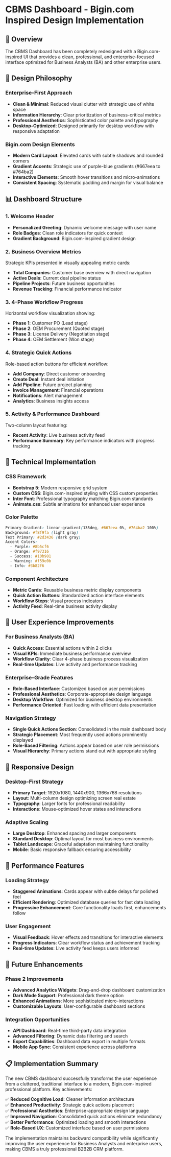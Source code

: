 # CBMS Dashboard - Bigin.com Inspired Design Implementation

## 🎯 Overview

The CBMS Dashboard has been completely redesigned with a Bigin.com-inspired UI that provides a clean, professional, and enterprise-focused interface optimized for Business Analysts (BA) and other enterprise users.

## 🎨 Design Philosophy

### **Enterprise-First Approach**

- **Clean & Minimal**: Reduced visual clutter with strategic use of white space
- **Information Hierarchy**: Clear prioritization of business-critical metrics
- **Professional Aesthetics**: Sophisticated color palette and typography
- **Desktop-Optimized**: Designed primarily for desktop workflow with responsive adaptation

### **Bigin.com Design Elements**

- **Modern Card Layout**: Elevated cards with subtle shadows and rounded corners
- **Gradient Accents**: Strategic use of purple-blue gradients (#667eea to #764ba2)
- **Interactive Elements**: Smooth hover transitions and micro-animations
- **Consistent Spacing**: Systematic padding and margin for visual balance

## 📊 Dashboard Structure

### **1. Welcome Header**

- **Personalized Greeting**: Dynamic welcome message with user name
- **Role Badges**: Clean role indicators for quick context
- **Gradient Background**: Bigin.com-inspired gradient design

### **2. Business Overview Metrics**

Strategic KPIs presented in visually appealing metric cards:

- **Total Companies**: Customer base overview with direct navigation
- **Active Deals**: Current deal pipeline status
- **Pipeline Projects**: Future business opportunities
- **Revenue Tracking**: Financial performance indicator

### **3. 4-Phase Workflow Progress**

Horizontal workflow visualization showing:

- **Phase 1**: Customer PO (Lead stage)
- **Phase 2**: OEM Procurement (Quoted stage)
- **Phase 3**: License Delivery (Negotiation stage)
- **Phase 4**: OEM Settlement (Won stage)

### **4. Strategic Quick Actions**

Role-based action buttons for efficient workflow:

- **Add Company**: Direct customer onboarding
- **Create Deal**: Instant deal initiation
- **Add Pipeline**: Future project planning
- **Invoice Management**: Financial operations
- **Notifications**: Alert management
- **Analytics**: Business insights access

### **5. Activity & Performance Dashboard**

Two-column layout featuring:

- **Recent Activity**: Live business activity feed
- **Performance Summary**: Key performance indicators with progress tracking

## 🔧 Technical Implementation

### **CSS Framework**

- **Bootstrap 5**: Modern responsive grid system
- **Custom CSS**: Bigin.com-inspired styling with CSS custom properties
- **Inter Font**: Professional typography matching Bigin.com standards
- **Animate.css**: Subtle animations for enhanced user experience

### **Color Palette**

```css
Primary Gradient: linear-gradient(135deg, #667eea 0%, #764ba2 100%)
Background: #f8f9fa (light gray)
Text Primary: #2d3436 (dark gray)
Accent Colors:
  - Purple: #8b5cf6
  - Orange: #f97316
  - Success: #10b981
  - Warning: #f59e0b
  - Info: #3b82f6
```

### **Component Architecture**

- **Metric Cards**: Reusable business metric display components
- **Quick Action Buttons**: Standardized action interface elements
- **Workflow Steps**: Visual process indicators
- **Activity Feed**: Real-time business activity display

## 🎯 User Experience Improvements

### **For Business Analysts (BA)**

- **Quick Access**: Essential actions within 2 clicks
- **Visual KPIs**: Immediate business performance overview
- **Workflow Clarity**: Clear 4-phase business process visualization
- **Real-time Updates**: Live activity and performance tracking

### **Enterprise-Grade Features**

- **Role-Based Interface**: Customized based on user permissions
- **Professional Aesthetics**: Corporate-appropriate design language
- **Desktop Workflow**: Optimized for business desktop environments
- **Performance Oriented**: Fast loading with efficient data presentation

### **Navigation Strategy**

- **Single Quick Actions Section**: Consolidated in the main dashboard body
- **Strategic Placement**: Most frequently used actions prominently displayed
- **Role-Based Filtering**: Actions appear based on user role permissions
- **Visual Hierarchy**: Primary actions stand out with appropriate styling

## 📱 Responsive Design

### **Desktop-First Strategy**

- **Primary Target**: 1920x1080, 1440x900, 1366x768 resolutions
- **Layout**: Multi-column design optimizing screen real estate
- **Typography**: Larger fonts for professional readability
- **Interactions**: Mouse-optimized hover states and interactions

### **Adaptive Scaling**

- **Large Desktop**: Enhanced spacing and larger components
- **Standard Desktop**: Optimal layout for most business environments
- **Tablet Landscape**: Graceful adaptation maintaining functionality
- **Mobile**: Basic responsive fallback ensuring accessibility

## 🚀 Performance Features

### **Loading Strategy**

- **Staggered Animations**: Cards appear with subtle delays for polished feel
- **Efficient Rendering**: Optimized database queries for fast data loading
- **Progressive Enhancement**: Core functionality loads first, enhancements follow

### **User Engagement**

- **Visual Feedback**: Hover effects and transitions for interactive elements
- **Progress Indicators**: Clear workflow status and achievement tracking
- **Real-time Updates**: Live activity feed keeps users informed

## 🎨 Future Enhancements

### **Phase 2 Improvements**

- **Advanced Analytics Widgets**: Drag-and-drop dashboard customization
- **Dark Mode Support**: Professional dark theme option
- **Enhanced Animations**: More sophisticated micro-interactions
- **Customizable Layouts**: User-configurable dashboard sections

### **Integration Opportunities**

- **API Dashboard**: Real-time third-party data integration
- **Advanced Filtering**: Dynamic data filtering and search
- **Export Capabilities**: Dashboard data export in multiple formats
- **Mobile App Sync**: Consistent experience across platforms

## 📋 Implementation Summary

The new CBMS dashboard successfully transforms the user experience from a cluttered, traditional interface to a modern, Bigin.com-inspired professional platform. Key achievements:

✅ **Reduced Cognitive Load**: Cleaner information architecture  
✅ **Enhanced Productivity**: Strategic quick actions placement  
✅ **Professional Aesthetics**: Enterprise-appropriate design language  
✅ **Improved Navigation**: Consolidated quick actions eliminate redundancy  
✅ **Better Performance**: Optimized loading and smooth interactions  
✅ **Role-Based UX**: Customized interface based on user permissions

The implementation maintains backward compatibility while significantly improving the user experience for Business Analysts and enterprise users, making CBMS a truly professional B2B2B CRM platform.
